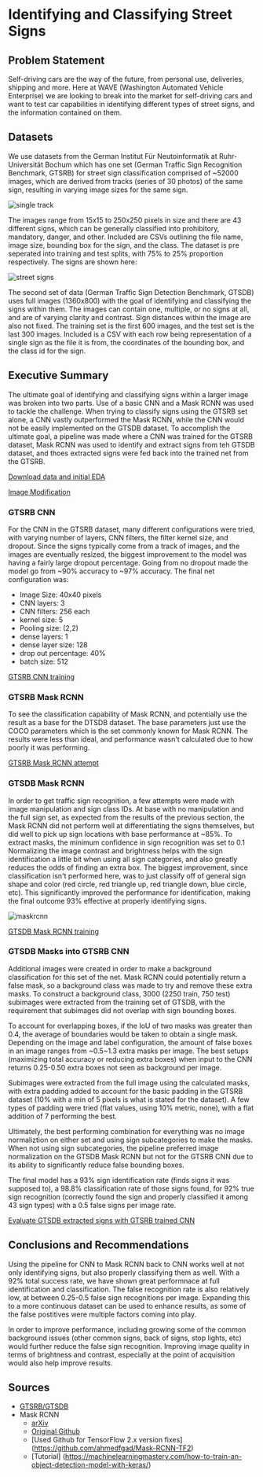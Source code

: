 # Identifying and Classifying Street Signs

## Problem Statement

Self-driving cars are the way of the future, from personal use, deliveries, shipping and more. Here at WAVE (Washington Automated Vehicle Enterprise) we are looking to break into the market for self-driving cars and want to test car capabilities in identifying different types of street signs, and the information contained on them. 

## Datasets

We use datasets from the German Institut Für Neutoinformatik at Ruhr-Universität Bochum which has one set (German Traffic Sign Recognition Benchmark, GTSRB) for street sign classification comprised of ~52000 images, which are derived from tracks (series of 30 photos) of the same sign, resulting in varying image sizes for the same sign. 

![single track](./images/single_track.png)

The images range from 15x15 to 250x250 pixels in size and there are 43 different signs, which can be generally classified into prohibitory, mandatory, danger, and other. Included are CSVs outlining the file name, image size, bounding box for the sign, and the class. The dataset is pre seperated into training and test splits, with 75% to 25% proportion respectively. The signs are shown here:

![street signs](./images/street_signs.png)

The second set of data (German Traffic Sign Detection Benchmark, GTSDB) uses full images (1360x800) with the goal of identifying and classifying the signs within them. The images can contain one, multiple, or no signs at all, and are of varying clarity and contrast. Sign distances within the image are also not fixed. The training set is the first 600 images, and the test set is the last 300 images. Included is a CSV with each row being representation of a single sign as the file it is from, the coordinates of the bounding box, and the class id for the sign. 

## Executive Summary

The ultimate goal of identifying and classifying signs within a larger image was broken into two parts. Use of a basic CNN and a Mask RCNN was used to tackle the challenge. When trying to classify signs using the GTSRB set alone, a CNN vastly outperformed the Mask RCNN, while the CNN would not be easily implemented on the GTSDB dataset. To accomplish the ultimate goal, a pipeline was made where a CNN was trained for the GTSRB dataset, Mask RCNN was used to identify and extract signs from teh GTSDB dataset, and thoes extracted signs were fed back into the trained net from the GTSRB. 

[Download data and initial EDA](code/DATA_and_EDA.ipynb)

[Image Modification](code/Image_modification.ipynb)

### GTSRB CNN

For the CNN in the GTSRB dataset, many different configurations were tried, with varying number of layers, CNN filters, the filter kernel size, and dropout. Since the signs typically come from a track of images, and the images are eventually resized, the biggest improvement to the model was having a fairly large dropout percentage. Going from no dropout made the model go from ~90% accuracy to ~97% accuracy. The final net configuration was:
 - Image Size: 40x40 pixels
 - CNN layers: 3
 - CNN filters: 256 each
 - kernel size: 5
 - Pooling size: (2,2)
 - dense layers: 1
 - dense layer size: 128
 - drop out percentage: 40%
 - batch size: 512

[GTSRB CNN training](code/GTSRB_CNN.ipynb)

### GTSRB Mask RCNN

To see the classification capability of Mask RCNN, and potentially use the result as a base for the DTSDB dataset. The base parameters just use the COCO parameters which is the set commonly known for Mask RCNN. The results were less than ideal, and performance wasn't calculated due to how poorly it was performing. 

[GTSRB Mask RCNN attempt](code/GSTRB_Mask_RCNN.ipynb)

### GTSDB Mask RCNN

In order to get traffic sign recognition, a few attempts were made with image manipulation and sign class IDs. At base with no manipulation and the full sign set, as expected from the results of the previous section, the Mask RCNN did not perform well at differentiating the signs themselves, but did well to pick up sign locations with base performance at ~85%. To extract masks, the minimum confidence in sign recognition was set to 0.1 Normalizing the image contrast and brightness helps with the sign identification a little bit when using all sign categories, and also greatly reduces the odds of finding an extra box. The biggest improvement, since classification isn't performed here, was to just classify off of general sign shape and color (red circle, red triangle up, red triangle down, blue circle, etc). This significantly improved the performance for identification, making the final outcome 93% effective at properly identifying signs. 

![maskrcnn](./images/maskrcnn_example.png)

[GTSDB Mask RCNN training](code/GTSDB_Mask_RCNN_train.ipynb)

### GTSDB Masks into GTSRB CNN

Additional images were created in order to make a background classification for this set of the net. Mask RCNN could potentially return a false mask, so a background class was made to try and remove these extra masks. To construct a background class, 3000 (2250 train, 750 test) subimages were extracted from the training set of GTSDB, with the requirement that subimages did not overlap with sign bounding boxes. 

To account for overlapping boxes, if the IoU of two masks was greater than 0.4, the average of boundaries would be taken to obtain a single mask. Depending on the image and label configuration, the amount of false boxes in an image ranges from ~0.5~1.3 extra masks per image. The best setups (maximizing total accuracy or reducing extra boxes) when input to the CNN returns 0.25-0.50 extra boxes not seen as background per image. 

Subimages were extracted from the full image using the calculated masks, with extra padding added to account for the basic padding in the GTSRB dataset (10% with a min of 5 pixels is what is stated for the dataset). A few types of padding were tried (flat values, using 10% metric, none), with a flat addition of 7 performing the best. 

Ultimately, the best performing combination for everything was no image normaliztion on either set and using sign subcategories to make the masks. When not using sign subcategories, the pipeline preferred image normalization on the GTSDB Mask RCNN but not for the GTSRB CNN due to its ability to significantly reduce false bounding boxes. 

The final model has a 93% sign identification rate (finds signs it was supposed to), a 98.8% classification rate of those signs found, for 92% true sign recognition (correctly found the sign and properly classified it among 43 sign types) with a 0.5 false signs per image rate.  

[Evaluate GTSDB extracted signs with GTSRB trained CNN](code/Evaluate_GTSDB.ipynb)

## Conclusions and Recommendations

Using the pipeline for CNN to Mask RCNN back to CNN works well at not only identifying signs, but also properly classifying them as well. With a 92% total success rate, we have shown great performnace at full identification and classification. The false recognition rate is also relatively low, at between 0.25-0.5 false sign recognitions per image. Expanding this to a more continuous dataset can be used to enhance results, as some of the false postitives were multiple factors coming into play. 

In order to improve performance, including growing some of the common background issues (other common signs, back of signs, stop lights, etc) would further reduce the false sign recognition. Improving image quality in terms of brightness and contrast, especially at the point of acquisition would also help improve results. 


## Sources
 - [GTSRB/GTSDB](https://benchmark.ini.rub.de/index.html)
 - Mask RCNN
    - [arXiv](https://arxiv.org/abs/1703.06870)
    - [Original Github](https://github.com/matterport/Mask_RCNN)
    - [Used Github for TensorFlow 2.x version fixes] (https://github.com/ahmedfgad/Mask-RCNN-TF2)
    - [Tutorial] (https://machinelearningmastery.com/how-to-train-an-object-detection-model-with-keras/)





